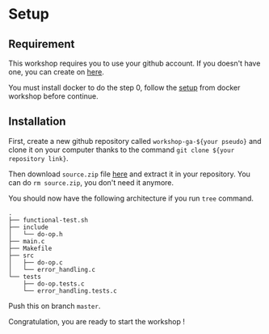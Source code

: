 # Setup

## Requirement

This workshop requires you to use your github account. If you doesn't have one, you can create on [here](https://github.com/join).

You must install docker to do the step 0, follow the [setup](https://github.com/PoCInnovation/Workshops/blob/master/software/4.Docker/SETUP.md) from docker workshop before continue.

## Installation

First, create a new github repository called `workshop-ga-${your pseudo}` and clone it on your computer thanks to the command `git clone ${your repository link}`.

Then download `source.zip` file [here](https://github.com/PoCInnovation/Workshops/raw/master/software/5.Actions/src/source.zip) and extract it in your repository.
You can do `rm source.zip`, you don't need it anymore.

You should now have the following architecture if you run `tree` command.

```
.
├── functional-test.sh
├── include
│   └── do-op.h
├── main.c
├── Makefile
├── src
│   ├── do-op.c
│   └── error_handling.c
└── tests
    ├── do-op.tests.c
    └── error_handling.tests.c
```

Push this on branch `master`.

Congratulation, you are ready to start the workshop !
